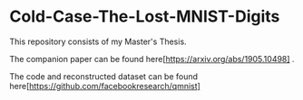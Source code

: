 # Cold-Case-The-Lost-MNIST-Digits

This repository consists of my Master's Thesis. 


The companion paper can be found here[https://arxiv.org/abs/1905.10498] .

The code and reconstructed dataset can be found here[https://github.com/facebookresearch/qmnist]
